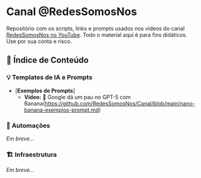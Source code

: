 # **Canal @RedesSomosNos**

Repositório com os scripts, links e prompts usados nos vídeos do canal [RedesSomosNos no YouTube](https://www.youtube.com/@RedesSomosNos?sub_confirmation=1).
Todo o material aqui é para fins didáticos. Use por sua conta e risco.

## **📜 Índice de Conteúdo**

### **💡 Templates de IA e Prompts**

- [**Exemplos de Prompts**]
  - **Vídeo:** 🍌 Google dá um pau no GPT-5 com Banana(https://github.com/RedesSomosNos/Canal/blob/main/nano-banana-exemplos-prompt.md)

### **🤖 Automações**

_Em breve..._

### **🏗️ Infraestrutura**

_Em breve..._
